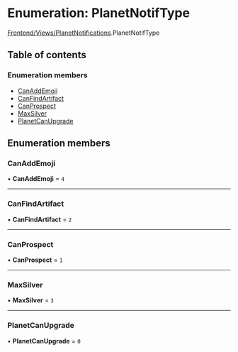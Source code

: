 # Enumeration: PlanetNotifType

[Frontend/Views/PlanetNotifications](../modules/Frontend_Views_PlanetNotifications.md).PlanetNotifType

## Table of contents

### Enumeration members

- [CanAddEmoji](Frontend_Views_PlanetNotifications.PlanetNotifType.md#canaddemoji)
- [CanFindArtifact](Frontend_Views_PlanetNotifications.PlanetNotifType.md#canfindartifact)
- [CanProspect](Frontend_Views_PlanetNotifications.PlanetNotifType.md#canprospect)
- [MaxSilver](Frontend_Views_PlanetNotifications.PlanetNotifType.md#maxsilver)
- [PlanetCanUpgrade](Frontend_Views_PlanetNotifications.PlanetNotifType.md#planetcanupgrade)

## Enumeration members

### CanAddEmoji

• **CanAddEmoji** = `4`

---

### CanFindArtifact

• **CanFindArtifact** = `2`

---

### CanProspect

• **CanProspect** = `1`

---

### MaxSilver

• **MaxSilver** = `3`

---

### PlanetCanUpgrade

• **PlanetCanUpgrade** = `0`
